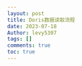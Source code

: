 ```yaml
---
layout: post
title: Doris数据读取流程
date: 2023-07-18
Author: levy5307
tags: []
comments: true
toc: true
---
```

